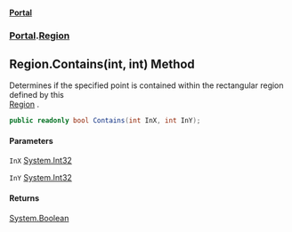 #### [Portal](index.md 'index')
### [Portal](Portal.md 'Portal').[Region](Region.md 'Portal.Region')

## Region.Contains(int, int) Method

Determines if the specified point is contained within the rectangular region defined by this  
[Region](Region.md 'Portal.Region') .

```csharp
public readonly bool Contains(int InX, int InY);
```
#### Parameters

<a name='Portal.Region.Contains(int,int).InX'></a>

`InX` [System.Int32](https://docs.microsoft.com/en-us/dotnet/api/System.Int32 'System.Int32')

<a name='Portal.Region.Contains(int,int).InY'></a>

`InY` [System.Int32](https://docs.microsoft.com/en-us/dotnet/api/System.Int32 'System.Int32')

#### Returns
[System.Boolean](https://docs.microsoft.com/en-us/dotnet/api/System.Boolean 'System.Boolean')